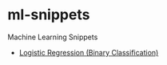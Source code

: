 # ml-snippets
Machine Learning Snippets

- [Logistic Regression (Binary Classification)](./logisticregression.ipynb)
